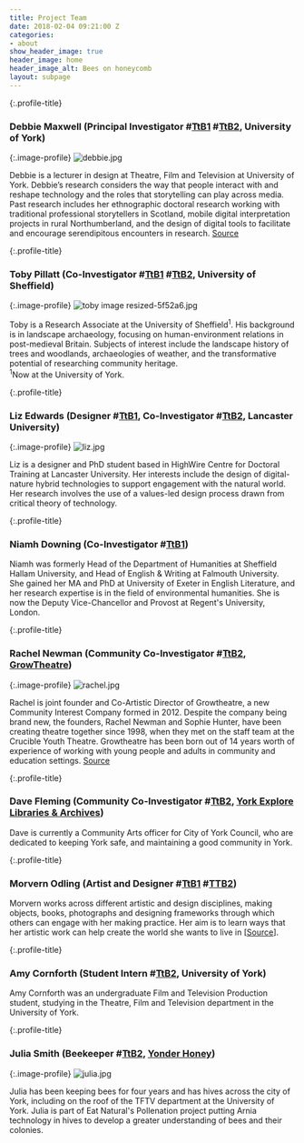 ```yaml
---
title: Project Team
date: 2018-02-04 09:21:00 Z
categories:
- about
show_header_image: true
header_image: home
header_image_alt: Bees on honeycomb
layout: subpage
---
```


{:.profile-title}
### Debbie Maxwell (Principal Investigator #[TtB1](/project1/) #[TtB2](/project2), University of York)


{:.image-profile}
![debbie.jpg](/uploads/debbie.jpg)

Debbie is a lecturer in design at Theatre, Film and Television at University of York. Debbie’s research considers the way that people interact with and reshape technology and the roles that storytelling can play across media. Past research includes her ethnographic doctoral research working with traditional professional storytellers in Scotland, mobile digital interpretation projects in rural Northumberland, and the design of digital tools to facilitate and encourage serendipitous encounters in research. [Source](http://www.bees.eca.ed.ac.uk/)


{:.profile-title}
### Toby Pillatt (Co-Investigator #[TtB1](/project1/) #[TtB2](/project2), University of Sheffield)


{:.image-profile}
![toby image resized-5f52a6.jpg](/uploads/toby%20image%20resized-5f52a6.jpg)

Toby is a Research Associate at the University of Sheffield<sup>1</sup>. His background is in landscape archaeology, focusing on human-environment relations in post-medieval Britain. Subjects of interest include the landscape history of trees and woodlands, archaeologies of weather, and the transformative potential of researching community heritage.  
<sup>1</sup>Now at the University of York.


{:.profile-title}
### Liz Edwards (Designer #[TtB1](/project1/), Co-Investigator #[TtB2](/project2), Lancaster University)

{:.image-profile}
![liz.jpg](/uploads/liz.jpg)

Liz is a designer and PhD student based in HighWire Centre for Doctoral Training at Lancaster University. Her interests include the design of digital-nature hybrid technologies to support engagement with the natural world. Her research involves the use of a values-led design process drawn from critical theory of technology.


{:.profile-title}
### Niamh Downing (Co-Investigator #[TtB1](/project1))

Niamh was formerly Head of the Department of Humanities at Sheffield Hallam University, and Head of English & Writing at Falmouth University. She gained her MA and PhD at University of Exeter in English Literature, and her research expertise is in the field of environmental humanities. She is now the Deputy Vice-Chancellor and Provost at Regent's University, London.


{:.profile-title}
### Rachel Newman (Community Co-Investigator #[TtB2](/project2), [GrowTheatre](http://www.growtheatre.org.uk))

{:.image-profile}
![rachel.jpg](/uploads/rachel.jpg)

Rachel is joint founder and Co-Artistic Director of Growtheatre, a new Community Interest Company formed in 2012. Despite the company being brand new, the founders, Rachel Newman and Sophie Hunter, have been creating theatre together since 1998, when they met on the staff team at the Crucible Youth Theatre. Growtheatre has been born out of 14 years worth of experience of working with young people and adults in community and education settings. [Source](http://www.linkedin.com/in/rachel-newman-30530037/)


{:.profile-title}
### Dave Fleming (Community Co-Investigator #[TtB2](/project2), [York Explore Libraries & Archives](https://www.exploreyork.org.uk/))

Dave is currently a Community Arts officer for City of York Council, who are dedicated to keeping York safe, and maintaining a good community in York.


{:.profile-title}
### Morvern Odling (Artist and Designer #[TtB1](/project1) #[TTB2](/project2))
Morvern works across different artistic and design disciplines, making objects, books, photographs and designing frameworks through which others can engage with her making practice. Her aim is to learn ways that her artistic work can help create the world she wants to live in [[Source](http://www.morvernodling.co.uk/)].


{:.profile-title}
### Amy Cornforth (Student Intern #[TtB2](/project2), University of York)

Amy Cornforth was an undergraduate Film and Television Production student, studying in the Theatre, Film and Television department in the University of York.


{:.profile-title}
### Julia Smith (Beekeeper #[TtB2](/project2), [Yonder Honey](https://twitter.com/yonderhoney))

{:.image-profile}
![julia.jpg](/uploads/julia.jpg)

Julia has been keeping bees for four years and has hives across the city of York, including on the roof of the TFTV department at the University of York. Julia is part of Eat Natural's Pollenation project putting Arnia technology in hives to develop a greater understanding of bees and their colonies.